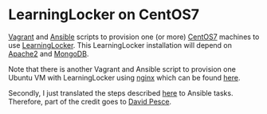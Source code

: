 # LearningLocker on CentOS7

[Vagrant](https://www.vagrantup.com/) and [Ansible](http://www.ansible.com/) scripts to provision one (or more) [CentOS7](https://www.centos.org/) machines to use [LearningLocker](http://learninglocker.net/). This LearningLocker installation will depend on [Apache2](http://httpd.apache.org/) and [MongoDB](https://www.mongodb.org/).

Note that there is another Vagrant and Ansible script to provision one Ubuntu VM with LearningLocker using [nginx](http://nginx.com/) which can be found [here](https://github.com/rael9/learninglocker-vagrant).

Secondly, I just translated the steps described [here](https://gist.github.com/davidpesce/7d6e1b81594ecbc72311) to Ansible tasks. Therefore, part of the credit goes to [David Pesce](https://gist.github.com/davidpesce).
